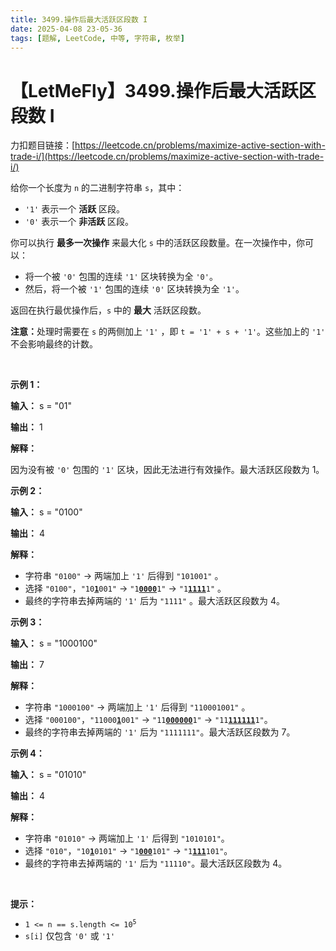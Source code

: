 ```yaml
---
title: 3499.操作后最大活跃区段数 I
date: 2025-04-08 23-05-36
tags: [题解, LeetCode, 中等, 字符串, 枚举]
---
```


# 【LetMeFly】3499.操作后最大活跃区段数 I

力扣题目链接：[https://leetcode.cn/problems/maximize-active-section-with-trade-i/](https://leetcode.cn/problems/maximize-active-section-with-trade-i/)

<p>给你一个长度为 <code>n</code> 的二进制字符串 <code>s</code>，其中：</p>

<ul>
	<li><code>'1'</code> 表示一个 <strong>活跃</strong> 区段。</li>
	<li><code>'0'</code> 表示一个 <strong>非活跃</strong> 区段。</li>
</ul>

<p>你可以执行 <strong>最多一次操作</strong>&nbsp;来最大化 <code>s</code> 中的活跃区段数量。在一次操作中，你可以：</p>

<ul>
	<li>将一个被 <code>'0'</code> 包围的连续 <code>'1'</code> 区块转换为全 <code>'0'</code>。</li>
	<li>然后，将一个被 <code>'1'</code> 包围的连续 <code>'0'</code> 区块转换为全 <code>'1'</code>。</li>
</ul>

<p>返回在执行最优操作后，<code>s</code> 中的 <strong>最大</strong> 活跃区段数。</p>

<p><strong>注意：</strong>处理时需要在 <code>s</code> 的两侧加上 <code>'1'</code> ，即 <code>t = '1' + s + '1'</code>。这些加上的 <code>'1'</code> 不会影响最终的计数。</p>

<p>&nbsp;</p>

<p><strong class="example">示例 1：</strong></p>

<div class="example-block">
<p><strong>输入：</strong> <span class="example-io">s = "01"</span></p>

<p><strong>输出：</strong> <span class="example-io">1</span></p>

<p><strong>解释：</strong></p>

<p>因为没有被 <code>'0'</code> 包围的 <code>'1'</code> 区块，因此无法进行有效操作。最大活跃区段数为 1。</p>
</div>

<p><strong class="example">示例 2：</strong></p>

<div class="example-block">
<p><strong>输入：</strong> <span class="example-io">s = "0100"</span></p>

<p><strong>输出：</strong> <span class="example-io">4</span></p>

<p><strong>解释：</strong></p>

<ul>
	<li>字符串 <code>"0100"</code> → 两端加上 <code>'1'</code>&nbsp;后得到&nbsp;<code>"101001"</code>&nbsp;。</li>
	<li>选择 <code>"0100"</code>，<code>"10<u><strong>1</strong></u>001"</code> → <code>"1<u><strong>0000</strong></u>1"</code> → <code>"1<u><strong>1111</strong></u>1"</code>&nbsp;。</li>
	<li>最终的字符串去掉两端的 <code>'1'</code>&nbsp;后为 <code>"1111"</code>&nbsp;。最大活跃区段数为 4。</li>
</ul>
</div>

<p><strong class="example">示例 3：</strong></p>

<div class="example-block">
<p><strong>输入：</strong> <span class="example-io">s = "1000100"</span></p>

<p><strong>输出：</strong> <span class="example-io">7</span></p>

<p><strong>解释：</strong></p>

<ul>
	<li>字符串 <code>"1000100"</code> → 两端加上 <code>'1'</code>&nbsp;后得到 <code>"110001001"</code>&nbsp;。</li>
	<li>选择 <code>"000100"</code>，<code>"11000<u><strong>1</strong></u>001"</code> → <code>"11<u><strong>000000</strong></u>1"</code> → <code>"11<u><strong>111111</strong></u>1"</code>。</li>
	<li>最终的字符串去掉两端的 <code>'1'</code>&nbsp;后为 <code>"1111111"</code>。最大活跃区段数为 7。</li>
</ul>
</div>

<p><strong class="example">示例 4：</strong></p>

<div class="example-block">
<p><strong>输入：</strong> <span class="example-io">s = "01010"</span></p>

<p><strong>输出：</strong> <span class="example-io">4</span></p>

<p><strong>解释：</strong></p>

<ul>
	<li>字符串 <code>"01010"</code> → 两端加上 <code>'1'</code>&nbsp;后得到 <code>"1010101"</code>。</li>
	<li>选择 <code>"010"</code>，<code>"10<u><strong>1</strong></u>0101"</code> → <code>"1<u><strong>000</strong></u>101"</code> → <code>"1<u><strong>111</strong></u>101"</code>。</li>
	<li>最终的字符串去掉两端的 <code>'1'</code>&nbsp;后为 <code>"11110"</code>。最大活跃区段数为 4。</li>
</ul>
</div>

<p>&nbsp;</p>

<p><strong>提示：</strong></p>

<ul>
	<li><code>1 &lt;= n == s.length &lt;= 10<sup>5</sup></code></li>
	<li><code>s[i]</code> 仅包含 <code>'0'</code> 或 <code>'1'</code></li>
</ul>


    